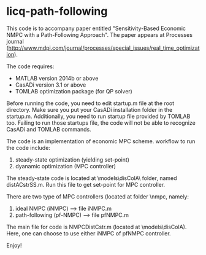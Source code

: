 # licq-path-following

This code is to accompany paper entitled "Sensitivity-Based Economic NMPC with a Path-Following Approach". 
The paper appears at Processes journal (http://www.mdpi.com/journal/processes/special_issues/real_time_optimization).

The code requires:
- MATLAB version 2014b or above
- CasADi version 3.1 or above
- TOMLAB optimization package (for QP solver)

Before running the code, you need to edit startup.m file at the root directory.
Make sure you put your CasADi installation folder in the startup.m. Additionally, you need to run startup file provided by TOMLAB too.
Failing to run those startups file, the code will not be able to recognize CasADi and TOMLAB commands.

The code is an implementation of economic MPC scheme. workflow to run the code include:
1. steady-state optimization (yielding set-point)
2. dyanamic optimization (MPC controller)

The steady-state code is located at \models\disColA\ folder, named distACstrSS.m. Run this file to get set-point for MPC controller.

There are two type of MPC controllers (located at folder \nmpc, namely:
1. ideal NMPC (iNMPC) --> file iNMPC.m
2. path-following (pf-NMPC) --> file pfNMPC.m

The main file for code is NMPCDistCstr.m (located at \models\disColA). Here, one can choose to use either iNMPC of pfNMPC controller.


Enjoy!
